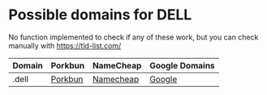 # Possible domains for DELL

No function implemented to check if any of these work, but you can check manually with https://tld-list.com/

| Domain | Porkbun | NameCheap | Google Domains |
|---|---|---|---|
| .dell | [Porkbun](https://porkbun.com/checkout/search?prb=e814663da1&tlds=&idnLanguage=&search=search&q=.dell) | [Namecheap](https://www.namecheap.com/domains/registration/results/?domain=.dell) | [Google](https://domains.google.com/registrar/search?searchTerm=.dell) |
